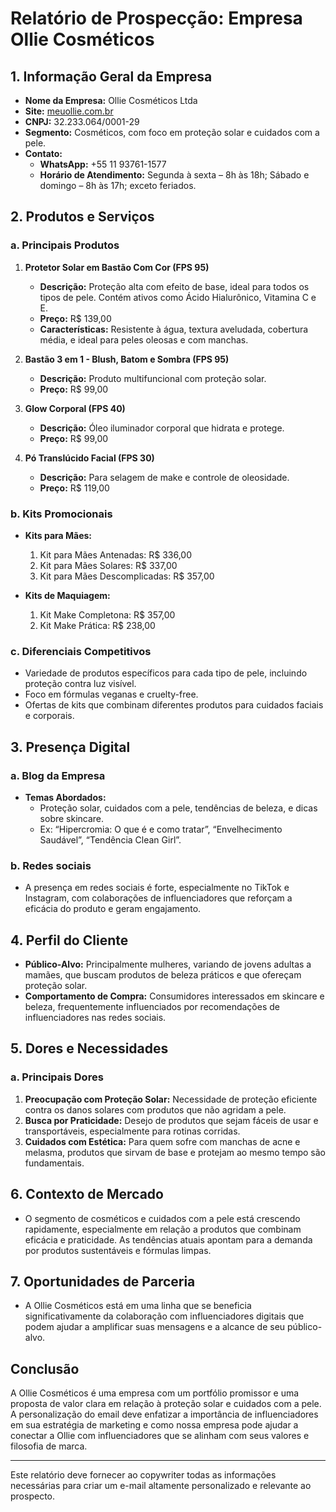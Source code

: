 # Relatório de Prospecção: Empresa Ollie Cosméticos

## 1. Informação Geral da Empresa
- **Nome da Empresa:** Ollie Cosméticos Ltda
- **Site:** [meuollie.com.br](http://www.meuollie.com.br)
- **CNPJ:** 32.233.064/0001-29
- **Segmento:** Cosméticos, com foco em proteção solar e cuidados com a pele.
- **Contato:** 
  - **WhatsApp:** +55 11 93761-1577
  - **Horário de Atendimento:** Segunda à sexta – 8h às 18h; Sábado e domingo – 8h às 17h; exceto feriados.

## 2. Produtos e Serviços
### a. Principais Produtos
1. **Protetor Solar em Bastão Com Cor (FPS 95)**
   - **Descrição:** Proteção alta com efeito de base, ideal para todos os tipos de pele. Contém ativos como Ácido Hialurônico, Vitamina C e E. 
   - **Preço:** R$ 139,00
   - **Características:** Resistente à água, textura aveludada, cobertura média, e ideal para peles oleosas e com manchas.

2. **Bastão 3 em 1 - Blush, Batom e Sombra (FPS 95)**
   - **Descrição:** Produto multifuncional com proteção solar.
   - **Preço:** R$ 99,00

3. **Glow Corporal (FPS 40)**
   - **Descrição:** Óleo iluminador corporal que hidrata e protege.
   - **Preço:** R$ 99,00

4. **Pó Translúcido Facial (FPS 30)**
   - **Descrição:** Para selagem de make e controle de oleosidade.
   - **Preço:** R$ 119,00

### b. Kits Promocionais
- **Kits para Mães:**
  1. Kit para Mães Antenadas: R$ 336,00
  2. Kit para Mães Solares: R$ 337,00
  3. Kit para Mães Descomplicadas: R$ 357,00

- **Kits de Maquiagem:**
  1. Kit Make Completona: R$ 357,00
  2. Kit Make Prática: R$ 238,00

### c. Diferenciais Competitivos
- Variedade de produtos específicos para cada tipo de pele, incluindo proteção contra luz visível.
- Foco em fórmulas veganas e cruelty-free.
- Ofertas de kits que combinam diferentes produtos para cuidados faciais e corporais.

## 3. Presença Digital
### a. Blog da Empresa
- **Temas Abordados:** 
  - Proteção solar, cuidados com a pele, tendências de beleza, e dicas sobre skincare.
  - Ex: “Hipercromia: O que é e como tratar”, “Envelhecimento Saudável”, “Tendência Clean Girl”.

### b. Redes sociais
- A presença em redes sociais é forte, especialmente no TikTok e Instagram, com colaborações de influenciadores que reforçam a eficácia do produto e geram engajamento.

## 4. Perfil do Cliente
- **Público-Alvo:** Principalmente mulheres, variando de jovens adultas a mamães, que buscam produtos de beleza práticos e que ofereçam proteção solar.
- **Comportamento de Compra:** Consumidores interessados em skincare e beleza, frequentemente influenciados por recomendações de influenciadores nas redes sociais.

## 5. Dores e Necessidades
### a. Principais Dores
1. **Preocupação com Proteção Solar:** Necessidade de proteção eficiente contra os danos solares com produtos que não agridam a pele.
2. **Busca por Praticidade:** Desejo de produtos que sejam fáceis de usar e transportáveis, especialmente para rotinas corridas.
3. **Cuidados com Estética:** Para quem sofre com manchas de acne e melasma, produtos que sirvam de base e protejam ao mesmo tempo são fundamentais.

## 6. Contexto de Mercado
- O segmento de cosméticos e cuidados com a pele está crescendo rapidamente, especialmente em relação a produtos que combinam eficácia e praticidade. As tendências atuais apontam para a demanda por produtos sustentáveis e fórmulas limpas. 

## 7. Oportunidades de Parceria
- A Ollie Cosméticos está em uma linha que se beneficia significativamente da colaboração com influenciadores digitais que podem ajudar a amplificar suas mensagens e a alcance de seu público-alvo.

## Conclusão
A Ollie Cosméticos é uma empresa com um portfólio promissor e uma proposta de valor clara em relação à proteção solar e cuidados com a pele. A personalização do email deve enfatizar a importância de influenciadores em sua estratégia de marketing e como nossa empresa pode ajudar a conectar a Ollie com influenciadores que se alinham com seus valores e filosofia de marca.

--- 

Este relatório deve fornecer ao copywriter todas as informações necessárias para criar um e-mail altamente personalizado e relevante ao prospecto.